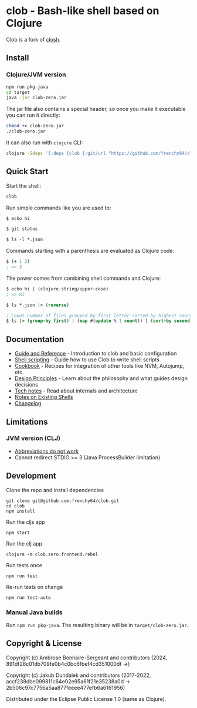 # clob - Bash-like shell based on Clojure

Clob is a fork of [closh](https://github.com/dundalek/closh).

## Install

### Clojure/JVM version

```sh
npm run pkg-java
cd target
java -jar clob-zero.jar
```

The jar file also contains a special header, so once you make it executable you can run it directly:
```sh
chmod +x clob-zero.jar
./clob-zero.jar
```

It can also run with `clojure` CLI:
```sh
clojure -Sdeps '{:deps {clob {:git/url "https://github.com/frenchy64/clob.git" :sha "TODO"}}}' -m clob.zero.frontend.rebel
```

## Quick Start

Start the shell:
```sh
clob
```

Run simple commands like you are used to:

```clojure
$ echo hi

$ git status

$ ls -l *.json
```

Commands starting with a parenthesis are evaluated as Clojure code:

```clojure
$ (+ 1 2)
; => 3
```

The power comes from combining shell commands and Clojure:

```clojure
$ echo hi | (clojure.string/upper-case)
; => HI

$ ls *.json |> (reverse)

; Count number of files grouped by first letter sorted by highest count first
$ ls |> (group-by first) | (map #(update % 1 count)) | (sort-by second) | (reverse)
```

## Documentation

- [Guide and Reference](./doc/guide.md) - Introduction to clob and basic configuration
- [Shell scripting](./doc/scripting.md) - Guide how to use Clob to write shell scripts
- [Cookbook](./doc/cookbook.md) - Recipes for integration of other tools like NVM, Autojump, etc.
- [Design Principles](./doc/principles.md) - Learn about the philosophy and what guides design decisions
- [Tech notes](./doc/tech.md) - Read about internals and architecture
- [Notes on Existing Shells](./doc/notes.md)
- [Changelog](./CHANGELOG.md)

## Limitations

### JVM version (CLJ)

- [Abbreviations do not work](https://github.com/dundalek/closh/issues/151)
- Cannot redirect STDIO >= 3 (Java ProcessBuilder limitation)

## Development

Clone the repo and install dependencies

```
git clone git@github.com:frenchy64/clob.git
cd clob
npm install
```

Run the cljs app
```
npm start
```

Run the clj app
```
clojure -m clob.zero.frontend.rebel
```

Run tests once
```
npm run test
```

Re-run tests on change
```
npm run test-auto
```

### Manual Java builds

Run `npm run pkg-java`. The resulting binary will be in `target/clob-zero.jar`.

## Copyright & License

Copyright (c) Ambrose Bonnaire-Sergeant and contributors (2024, 891df28c01db709fe0b4c0bc6fbef4cd351000df ->)

Copyright (c) Jakub Dundalek and contributors (2017-2022, accf238dbe099811c64e02e95a61f21e35238a0d -> 2b506c97c7756a5aa877feeee477efb6a6161956)

Distributed under the Eclipse Public License 1.0 (same as Clojure).
